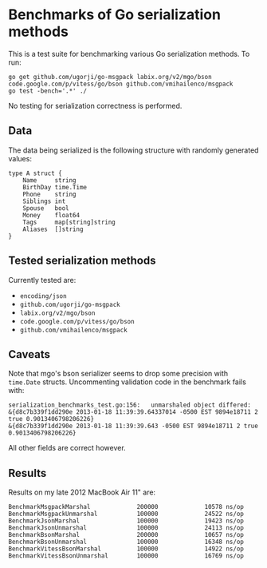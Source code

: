 # Benchmarks of Go serialization methods

This is a test suite for benchmarking various Go serialization methods.
To run:

```
go get github.com/ugorji/go-msgpack labix.org/v2/mgo/bson code.google.com/p/vitess/go/bson github.com/vmihailenco/msgpack
go test -bench='.*' ./
```

No testing for serialization correctness is performed.

## Data

The data being serialized is the following structure with randomly generated values:

```
type A struct {
	Name     string
	BirthDay time.Time
	Phone    string
	Siblings int
	Spouse   bool
	Money    float64
	Tags     map[string]string
	Aliases  []string
}
```

## Tested serialization methods

Currently tested are:

- `encoding/json`
- `github.com/ugorji/go-msgpack`
- `labix.org/v2/mgo/bson`
- `code.google.com/p/vitess/go/bson`
- `github.com/vmihailenco/msgpack`


## Caveats

Note that mgo's bson serializer seems to drop some precision with `time.Date` structs. Uncommenting validation code in the benchmark fails with:

```
serialization_benchmarks_test.go:156: 	unmarshaled object differed:
&{d8c7b339f1dd290e 2013-01-18 11:39:39.64337014 -0500 EST 9894e18711 2 true 0.9013406798206226}
&{d8c7b339f1dd290e 2013-01-18 11:39:39.643 -0500 EST 9894e18711 2 true 0.9013406798206226}
```

All other fields are correct however.


## Results

Results on my late 2012 MacBook Air 11" are:

```
BenchmarkMsgpackMarshal   			200000             10578 ns/op
BenchmarkMsgpackUnmarshal         	100000             24522 ns/op
BenchmarkJsonMarshal      			100000             19423 ns/op
BenchmarkJsonUnmarshal    			100000             24113 ns/op
BenchmarkBsonMarshal      			200000             10657 ns/op
BenchmarkBsonUnmarshal    			100000             16348 ns/op
BenchmarkVitessBsonMarshal        	100000             14922 ns/op
BenchmarkVitessBsonUnmarshal      	100000             16769 ns/op
```
